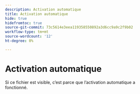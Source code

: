 ```yaml
---
description: Activation automatique
title: Activation automatique
hide: true
hidefromtoc: true
source-git-commit: 73c5614e3eea119358550892a3d6cc9a9c2f9b02
workflow-type: tm+mt
source-wordcount: '12'
ht-degree: 0%

---
```


# Activation automatique

Si ce fichier est visible, c’est parce que l’activation automatique a fonctionné.
